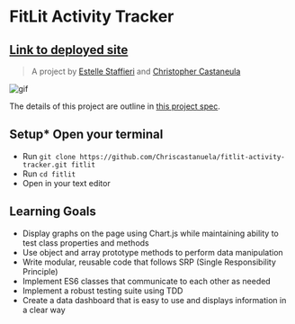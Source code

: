 # FitLit Activity Tracker
## [Link to deployed site](https://chriscastanuela.github.io/fitlit-activity-tracker/)
> A project by [Estelle Staffieri](https://github.com/Estaffieri) and [Christopher Castaneula](https://github.com/Chriscastanuela)</br>

![gif](https://user-images.githubusercontent.com/62910433/100301906-7154ae00-2f56-11eb-96ca-83d97f96b3d7.gif)</br>

The details of this project are outline in [this project spec](http://frontend.turing.io/projects/fitlit.html).

<!--## Project Links-->

## Setup* Open your terminal
* Run `git clone https://github.com/Chriscastanuela/fitlit-activity-tracker.git fitlit`
* Run `cd fitlit`
* Open in your text editor

## Learning Goals
- Display graphs on the page using Chart.js while maintaining ability to test class properties and methods
- Use object and array prototype methods to perform data manipulation
- Write modular, reusable code that follows SRP (Single Responsibility Principle)
- Implement ES6 classes that communicate to each other as needed
- Implement a robust testing suite using TDD
- Create a data dashboard that is easy to use and displays information in a clear way
